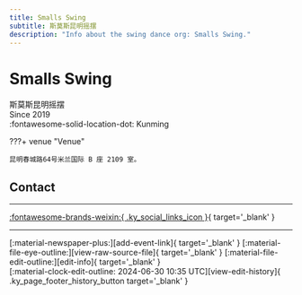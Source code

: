```yaml
---
title: Smalls Swing
subtitle: 斯莫斯昆明摇摆
description: "Info about the swing dance org: Smalls Swing."
---
```


# Smalls Swing

斯莫斯昆明摇摆  
Since 2019  
:fontawesome-solid-location-dot: Kunming  


???+ venue "Venue"

    昆明春城路64号米兰国际 B 座 2109 室。  

## Contact


---

 [:fontawesome-brands-weixin:{ .ky_social_links_icon }](# "SmallsSwing斯莫斯昆明摇摆"){ target='_blank' }

---

<div class="ky_page_footer" markdown>
<div class="ky_page_footer_trailing" markdown="span">
[:material-newspaper-plus:][add-event-link]{ target='_blank' }
[:material-file-eye-outline:][view-raw-source-file]{ target='_blank' }
[:material-file-edit-outline:][edit-info]{ target='_blank' }
</div>
<div class="ky_page_footer_leading" markdown="span">
[:material-clock-edit-outline: 2024-06-30 10:35 UTC][view-edit-history]{ .ky_page_footer_history_button target='_blank' }
</div>
</div>

[add-event-link]: https://github.com/swingdance/events/issues/new?assignees=&labels=add+event&projects=&template=02-add_entity.yml&title=%5Bcn%5D%20%3CName%3E&region=cn&province=Yunnan&city=Kunming&org_id=smalls-swing "Add Event"
[view-raw-source-file]: https://github.com/swingdance/orgs/blob/main/cn/smalls-swing.json "View Raw Source File"
[edit-info]: https://github.com/swingdance/orgs/issues/new?assignees=&labels=update+org&projects=&template=03-update_entity.yml&title=%5Bcn%5D%20Smalls%20Swing&region=cn&id=smalls-swing&name=Smalls%20Swing "Edit Info"

[view-edit-history]: https://github.com/swingdance/orgs/commits/main/cn/smalls-swing.json "View Edit History"

